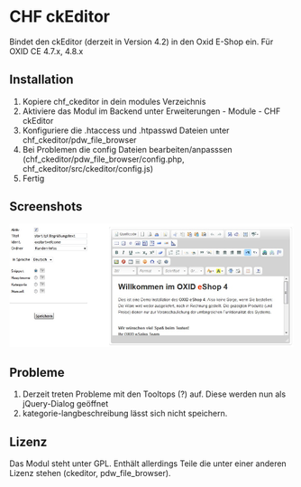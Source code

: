 # CHF ckEditor
Bindet den ckEditor (derzeit in Version 4.2) in den Oxid E-Shop ein.
Für OXID CE 4.7.x, 4.8.x 
## Installation
1. Kopiere chf_ckeditor in dein modules Verzeichnis
2. Aktiviere das Modul im Backend unter Erweiterungen - Module - CHF ckEditor
3. Konfiguriere die .htaccess und .htpasswd Dateien unter chf_ckeditor/pdw_file_browser
4. Bei Problemen die config Dateien bearbeiten/anpasssen (chf_ckeditor/pdw_file_browser/config.php, chf_ckeditor/src/ckeditor/config.js)
5. Fertig

## Screenshots
![Screenshot](screenshot.jpg)

## Probleme
1. Derzeit treten Probleme mit den Tooltops (?) auf. Diese werden nun als jQuery-Dialog geöffnet
2. kategorie-langbeschreibung lässt sich nicht speichern.

## Lizenz
Das Modul steht unter GPL.
Enthält allerdings Teile die unter einer anderen Lizenz stehen (ckeditor, pdw_file_browser).